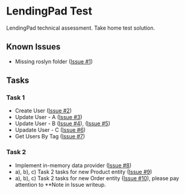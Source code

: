 # LendingPad Test

LendingPad technical assessment. Take home test solution.

## Known Issues
- Missing roslyn folder ([Issue #1](https://github.com/Coder272-tech/LendingPad-Test/issues/1))

## Tasks

### Task 1

* Create User ([Issue #2](https://github.com/Coder272-tech/LendingPad-Test/issues/2))
* Update User - A ([Issue #3](https://github.com/Coder272-tech/LendingPad-Test/issues/3))
* Update User - B ([Issue #4](https://github.com/Coder272-tech/LendingPad-Test/issues/4)), ([Issue #5](https://github.com/Coder272-tech/LendingPad-Test/issues/5))
* Upadate User - C ([Issue #6](https://github.com/Coder272-tech/LendingPad-Test/issues/6))
* Get Users By Tag ([Issue #7](https://github.com/Coder272-tech/LendingPad-Test/issues/7))

### Task 2

* Implement in-memory data provider ([Issue #8](https://github.com/Coder272-tech/LendingPad-Test/issues/8))
* a), b), c) Task 2 tasks for new Product entity ([Issue #9](https://github.com/Coder272-tech/LendingPad-Test/issues/9))
* a), b), c) Task 2 tasks for new Order entity ([Issue #10](https://github.com/Coder272-tech/LendingPad-Test/issues/10)), please pay attention to **Note in Issue writeup.

